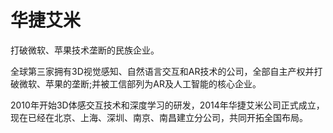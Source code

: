 # 

# 华捷艾米

打破微软、苹果技术垄断的民族企业。

全球第三家拥有3D视觉感知、自然语言交互和AR技术的公司，全部自主产权并打破微软、苹果的垄断;并被工信部列为AR及人工智能的核心企业。

2010年开始3D体感交互技术和深度学习的研发，2014年华捷艾米公司正式成立，现在已经在北京、上海、深圳、南京、南昌建立分公司，共同开拓全国布局。

